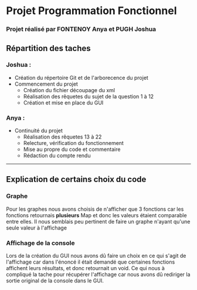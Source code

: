 # Projet Programmation Fonctionnel

### Projet réalisé par FONTENOY Anya et PUGH Joshua

## Répartition des taches 

### Joshua :
- Création du répertoire Git et de l'arborecence du projet 
- Commencement du projet 
    - Création du fichier découpage du xml
    - Réalisation des rêquetes du sujet de la question 1 à 12
    - Création et mise en place du GUI

### Anya :
- Continuité du projet
    - Réalisation des rêquetes 13 à 22
    - Relecture, vérification du fonctionnement
    - Mise au propre du code et commentaire
    - Rédaction du compte rendu
    
---

## Explication de certains choix du code

### Graphe 

Pour les graphes nous avons choisis de n'afficher que 3 fonctions car les fonctions retournais **plusieurs** Map et donc les valeurs étaient comparable entre elles. 
Il nous semblais peu pertinent de faire un graphe n'ayant qu'une seule valeur à l'affichage

### Affichage de la console

Lors de la création du GUI nous avons dû faire un choix en ce qui s'agit de l'affichage car dans l'énoncé il était demandé que certaines fonctions affichent leurs résultats, et donc retournait un void. 
Ce qui nous à compliqué la tache pour récupérer l'affichage car nous avons dû rediriger la sortie original de la console dans le GUI.

